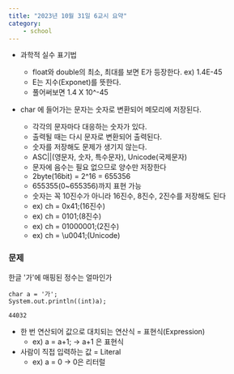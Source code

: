 ```yaml
---
title: "2023년 10월 31일 6교시 요약"
category:
    - school
---
```


- 과학적 실수 표기법
  - float와 double의 최소, 최대를 보면 E가 등장한다. ex) 1.4E-45
  - E는 지수(Exponet)를 뜻한다.
  - 풀어써보면 1.4 X 10^-45

- char 에 들어가는 문자는 숫자로 변환되어 메모리에 저장된다.
  - 각각의 문자마다 대응하는 숫자가 있다.
  - 출력될 때는 다시 문자로 변환되어 출력된다.
  - 숫자를 저장해도 문제가 생기지 않는다.
  - ASC||(영문자, 숫자, 특수문자), Unicode(국제문자)
  - 문자에 음수는 필요 없으므로 양수만 저장한다
  - 2byte(16bit) = 2^16 = 655356 
  - 655355(0~655356)까지 표현 가능
  - 숫자는 꼭 10진수가 아니라 16진수, 8진수, 2진수를 저장해도 된다
  - ex) ch = 0x41;(16진수)
  - ex) ch = 0101;(8진수)
  - ex) ch = 01000001;(2진수)
  - ex) ch = \u0041;(Unicode)

### 문제
한글 '가'에 매핑된 정수는 얼마인가
```
char a = '가';
System.out.println((int)a);
```
```
44032
```

- 한 번 연산되어 값으로 대치되는 연산식 = 표현식(Expression)
  - ex) a = a+1; -> a+1 은 표현식
- 사람이 직접 입력하는 값 = Literal
  - ex) a = 0 -> 0은 리터럴
